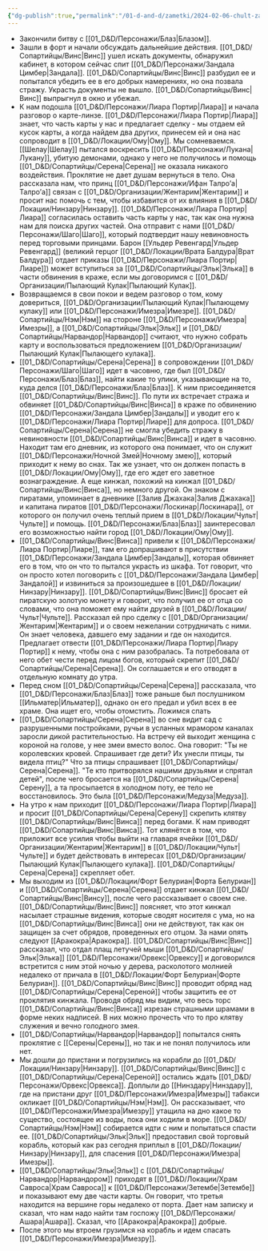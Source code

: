 ```yaml
---
{"dg-publish":true,"permalink":"/01-d-and-d/zametki/2024-02-06-chult-zametki-o-sessii/","created":"2024-11-09T09:06:49.784+03:00","updated":"2024-04-01T23:30:33.263+03:00"}
---
```



- Закончили битву с [[01_D&D/Персонажи/Блаз\|Блазом]].
- Зашли в форт и начали обсуждать дальнейшие действия. [[01_D&D/Сопартийцы/Винс\|Винс]] ушел искать документы, обнаружил кабинет, в котором сейчас спит [[01_D&D/Персонажи/Зандала Цимбер\|Зандала]]. [[01_D&D/Сопартийцы/Винс\|Винс]] разбудил ее и попытался убедить ее в его добрых намерениях, но она позвала стражу. Украсть документы не вышло. [[01_D&D/Сопартийцы/Винс\|Винс]] выпрыгнул в окно и убежал.
- К нам подошла [[01_D&D/Персонажи/Лиара Портир\|Лиара]] и начала разговор о карте-линзе. [[01_D&D/Персонажи/Лиара Портир\|Лиара]] знает, что часть карты у нас и предлагает сделку - мы отдаем ей кусок карты, а когда найдем два других, принесем ей и она нас сопроводит в [[01_D&D/Локации/Ому\|Ому]]. Мы сомневаемся. [[Шелау\|Шелау]] пытался воскресить [[01_D&D/Персонажи/Лукана\|Лукану]], убитую демонами, однако у него не получилось и помощь [[01_D&D/Сопартийцы/Серена\|Серена]] не оказала никакого воздействия. Проклятие не дает душам вернуться в тело. Она рассказала нам, что принц [[01_D&D/Персонажи/Ифан Талро’a\|Талро’a]] связан с [[01_D&D/Организации/Жентарим\|Жентарим]] и просит нас помочь с тем, чтобы избавится от их влияния в [[01_D&D/Локации/Нинзару\|Нинзару]]. [[01_D&D/Персонажи/Лиара Портир\|Лиара]] согласилась оставить часть карты у нас, так как она нужна нам для поиска других частей. Она отправит с нами [[01_D&D/Персонажи/Шаго\|Шаго]], который подтвердит нашу невиновность перед торговыми принцами. Барон [[Ульдер Ревенгард\|Ульдер Ревенгард]] (великий герцог [[01_D&D/Локации/Врата Балдура\|Врат Балдура]] отдает приказы [[01_D&D/Персонажи/Лиара Портир\|Лиаре]]) может вступиться за [[01_D&D/Сопартийцы/Эльк\|Элька]] в части обвинения в краже, если мы договоримся с [[01_D&D/Организации/Пылающий Кулак\|Пылающий Кулак]].
- Возвращаемся в свои покои и ведем разговор о том, кому довериться, [[01_D&D/Организации/Пылающий Кулак\|Пылающему кулаку]] или [[01_D&D/Персонажи/Имезра\|Имезре]]. [[01_D&D/Сопартийцы/Нэм\|Нэм]] на стороне [[01_D&D/Персонажи/Имезра\|Имезры]], а [[01_D&D/Сопартийцы/Эльк\|Эльк]] и [[01_D&D/Сопартийцы/Нарвандор\|Нарвандор]] считают, что нужно собрать карту и воспользоваться предложением [[01_D&D/Организации/Пылающий Кулак\|Пылающего кулака]].
- [[01_D&D/Сопартийцы/Серена\|Серена]] в сопровождении [[01_D&D/Персонажи/Шаго\|Шаго]] идет в часовню, где был [[01_D&D/Персонажи/Блаз\|Блаз]], найти какие то улики, указывающие на то, куда делся [[01_D&D/Персонажи/Блаз\|Блаз]]. К ним присоединяется [[01_D&D/Сопартийцы/Винс\|Винс]]. По пути их встречает стража и обвиняет [[01_D&D/Сопартийцы/Винс\|Винса]] в краже по обвинению [[01_D&D/Персонажи/Зандала Цимбер\|Зандалы]] и уводит его к [[01_D&D/Персонажи/Лиара Портир\|Лиаре]] для допроса. [[01_D&D/Сопартийцы/Серена\|Серена]] не смогла убедить стражу в невиновности [[01_D&D/Сопартийцы/Винс\|Винса]] и идет в часовню. Находит там его дневник, из которого она понимает, что он служит [[01_D&D/Персонажи/Ночной Змей\|Ночному змею]], который приходит к нему во снах. Так же узнает, что он должен попасть в [[01_D&D/Локации/Ому\|Ому]], где его ждет его заветное вознаграждение. А еще кинжал, похожий на кинжал [[01_D&D/Сопартийцы/Винс\|Винса]], но немного другой. Он знаком с пиратами, упоминает в дневнике [[Залив Джахака\|Залив Джахака]] и капитана пиратов [[01_D&D/Персонажи/Лоскинар\|Лоскинара]], от которого он получил очень теплый прием в [[01_D&D/Локации/Чульт\|Чульте]] и помощь. [[01_D&D/Персонажи/Блаз\|Блаз]] заинтересовал его возможностью найти город [[01_D&D/Локации/Ому\|Ому]].
- [[01_D&D/Сопартийцы/Винс\|Винса]] привели к [[01_D&D/Персонажи/Лиара Портир\|Лиаре]], там его допрашивают в присутствии [[01_D&D/Персонажи/Зандала Цимбер\|Зандалы]], которая обвиняет его в том, что он что то пытался украсть из шкафа. Тот говорит, что он просто хотел поговорить с [[01_D&D/Персонажи/Зандала Цимбер\|Зандалой]] и извиниться за произошедшее в [[01_D&D/Локации/Нинзару\|Нинзару]]. [[01_D&D/Сопартийцы/Винс\|Винс]] бросает ей пиратскую золотую монету и говорит, что получил ее от отца со словами, что она поможет ему найти друзей в [[01_D&D/Локации/Чульт\|Чульте]]. Рассказал ей про сделку с [[01_D&D/Организации/Жентарим\|Жентарим]] и о своем нежелании сотрудничать с ними. Он знает человека, давшего ему задании и где он находится. Предлагает отвести [[01_D&D/Персонажи/Лиара Портир\|Лиару Портир]] к нему, чтобы она с ним разобралась. Та потребовала от него обет чести перед лицом богов, который скрепит [[01_D&D/Сопартийцы/Серена\|Серена]]. Он соглашается и его отводят в отдельную комнату до утра.
- Перед сном [[01_D&D/Сопартийцы/Серена\|Серена]] рассказала, что [[01_D&D/Персонажи/Блаз\|Блаз]] тоже раньше был послушником [[Ильматер\|Ильматер]], однако он его предал и убил всех в ее храме. Она ищет его, чтобы отомстить. Ложимся спать
- [[01_D&D/Сопартийцы/Серена\|Серена]] во сне видит сад с разрушенными постройками, ручьи в усланных мрамором каналах заросли дикой растительностью. На встречу ей выходит женщина с короной на голове, у нее змеи вместо волос. Она говорит: "Ты не королевских кровей. Спрашивает где дети? Их унесли птицы, ты видела птиц?" Что за птицы спрашивает [[01_D&D/Сопартийцы/Серена\|Серена]]. "Те кто притворялся нашими друзьями и спрятал детей", после чего бросается на [[01_D&D/Сопартийцы/Серена\|Серену]], а та просыпается в холодном поту, ее тело не восстановилось. Это была [[01_D&D/Персонажи/Медуза\|Медуза]].
- На утро к нам приходит [[01_D&D/Персонажи/Лиара Портир\|Лиара]] и просит [[01_D&D/Сопартийцы/Серена\|Серену]] скрепить клятву [[01_D&D/Сопартийцы/Винс\|Винса]] перед богами. К нам приводят [[01_D&D/Сопартийцы/Винс\|Винса]]. Тот клянётся в том, что приложит все усилия чтобы выйти на главаря ячейки [[01_D&D/Организации/Жентарим\|Жентарим]] в [[01_D&D/Локации/Чульт\|Чульте]] и будет действовать в интересах [[01_D&D/Организации/Пылающий Кулак\|Пылающего кулака]].  [[01_D&D/Сопартийцы/Серена\|Серена]] скрепляет обет.
- Мы выходим из [[01_D&D/Локации/Форт Белуриан\|Форта Белуриан]] и [[01_D&D/Сопартийцы/Серена\|Серена]] отдает кинжал [[01_D&D/Сопартийцы/Винс\|Винсу]], после чего рассказывает о своем сне. [[01_D&D/Сопартийцы/Винс\|Винс]] поясняет, что этот кинжал насылает страшные видения, которые сводят носителя с ума, но на [[01_D&D/Сопартийцы/Винс\|Винса]] они не действуют, так как он защищен за счет обрядов, проведенных его отцом. За нами опять следуют [[Аракокра\|Аракокра]]. [[01_D&D/Сопартийцы/Винс\|Винс]] рассказал, что отдал плащ летучей мыши [[01_D&D/Сопартийцы/Эльк\|Элька]] [[01_D&D/Персонажи/Орвекс\|Орвексу]] и договорился встретится с ним этой ночью у дерева, расколотого молнией недалеко от причала в [[01_D&D/Локации/Форт Белуриан\|Форте Белуриан]]. [[01_D&D/Сопартийцы/Винс\|Винс]] проводит обряд над [[01_D&D/Сопартийцы/Серена\|Сереной]] чтобы защитить ее от проклятия кинжала. Проводя обряд мы видим, что весь торс [[01_D&D/Сопартийцы/Винс\|Винса]] изрезан страшными шрамами в форме неких надписей. В них можно прочесть что то про клятву служения и вечно голодного змея.
- [[01_D&D/Сопартийцы/Нарвандор\|Нарвандор]] попытался снять проклятие с [[Серены\|Серены]], но так и не понял получилось или нет.
- Мы дошли до пристани и погрузились на корабли до [[01_D&D/Локации/Нинзару\|Нинзару]]. [[01_D&D/Сопартийцы/Винс\|Винс]] с [[01_D&D/Сопартийцы/Серена\|Сереной]] остались ждать [[01_D&D/Персонажи/Орвекс\|Орвекса]]. Доплыли до [[Нинздару\|Нинздару]], где на пристани друг [[01_D&D/Персонажи/Имезра\|Имезры]] табакси окликает [[01_D&D/Сопартийцы/Нэм\|Нэм]]. Он рассказывает, что [[01_D&D/Персонажи/Имезра\|Имезру]] утащила на дно какое то существо, состоящее из воды, пока они ходили в море. [[01_D&D/Сопартийцы/Нэм\|Нэм]] собирается идти с ним и попытаться спасти ее. [[01_D&D/Сопартийцы/Эльк\|Эльк]] предоставил свой торговый корабль, который как раз сегодня приплыл в [[01_D&D/Локации/Нинзару\|Нинзару]], для спасения [[01_D&D/Персонажи/Имезра\|Имезры]].
- [[01_D&D/Сопартийцы/Эльк\|Эльк]] с [[01_D&D/Сопартийцы/Нарвандор\|Нарвандором]] приходят в [[01_D&D/Локации/Храм Савроса\|Храм Савроса]] к [[01_D&D/Персонажи/Зетембе\|Зетембе]] и показывают ему две части карты. Он говорит, что третья находится на вершине горы недалеко от порта. Дает нам записку и сказал, что нам надо найти там госпожу [[01_D&D/Персонажи/Ашара\|Ашара]]. Сказал, что [[Аракокра\|Аракокра]] добрые. 
- После этого мы втроем грузимся на корабль и идем спасать [[01_D&D/Персонажи/Имезра\|Имезру]].